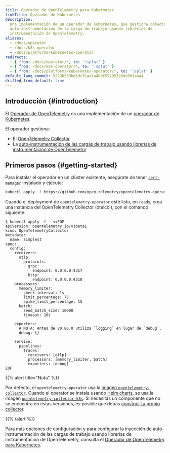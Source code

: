 ```yaml
---
title: Operador de OpenTelemetry para Kubernetes
linkTitle: Operador de Kubernetes
description:
  Una implementación de un operador de Kubernetes, que gestiona colectores y la
  auto-instrumentación de la carga de trabajo usando librerías de
  instrumentación de OpenTelemetry.
aliases:
  - /docs/operator
  - /docs/k8s-operator
  - /docs/platforms/kubernetes-operator
redirects:
  - { from: /docs/operator/*, to: ':splat' }
  - { from: /docs/k8s-operator/*, to: ':splat' }
  - { from: /docs/platforms/kubernetes-operator/*, to: ':splat' }
default_lang_commit: 5273b533bd6dcf1aa1a4b8f57295320dc001a4a4
drifted_from_default: true
---
```


## Introducción {#introduction}

El
[Operador de OpenTelemetry](https://github.com/open-telemetry/opentelemetry-operator)
es una implementación de un
[operador de Kubernetes](https://kubernetes.io/docs/concepts/extend-kubernetes/operator/).

El operador gestiona:

- El
  [OpenTelemetry Collector](https://github.com/open-telemetry/opentelemetry-collector)
- La
  [auto-instrumentación de las cargas de trabajo usando librerías de instrumentación de OpenTelemetry](https://github.com/open-telemetry/opentelemetry-operator#opentelemetry-auto-instrumentation-injection)

## Primeros pasos {#getting-started}

Para instalar el operador en un clúster existente, asegúrate de tener
[`cert-manager`](https://cert-manager.io/docs/installation/) instalado y
ejecuta:

```bash
kubectl apply -f https://github.com/open-telemetry/opentelemetry-operator/releases/latest/download/opentelemetry-operator.yaml
```

Cuando el deployment de `opentelemetry-operator` esté listo, en `ready`, crea
una instancia del OpenTelemetry Collector (otelcol), con el comando siguiente:

```console
$ kubectl apply -f - <<EOF
apiVersion: opentelemetry.io/v1beta1
kind: OpenTelemetryCollector
metadata:
  name: simplest
spec:
  config:
    receivers:
      otlp:
        protocols:
          grpc:
            endpoint: 0.0.0.0:4317
          http:
            endpoint: 0.0.0.0:4318
    processors:
      memory_limiter:
        check_interval: 1s
        limit_percentage: 75
        spike_limit_percentage: 15
      batch:
        send_batch_size: 10000
        timeout: 10s

    exporters:
      # NOTA: Antes de v0.86.0 utiliza `logging` en lugar de `debug`.
      debug: {}

    service:
      pipelines:
        traces:
          receivers: [otlp]
          processors: [memory_limiter, batch]
          exporters: [debug]
EOF
```

{{% alert title="Nota" %}}

Por defecto, el `opentelemetry-operator` usa la
[imagen `opentelemetry-collector`](https://github.com/open-telemetry/opentelemetry-collector-releases/pkgs/container/opentelemetry-collector-releases%2Fopentelemetry-collector).
Cuando el operator se instala usando
[Helm charts](/docs/platforms/kubernetes/helm/), se usa la imagen
[`opentelemetry-collector-k8s`](https://github.com/open-telemetry/opentelemetry-collector-releases/pkgs/container/opentelemetry-collector-releases%2Fopentelemetry-collector-k8s).
Si necesitas un componente que no se encuentra en estas versiones, es posible
que debas [construir tu propio collector](/docs/collector/custom-collector/).

{{% /alert %}}

Para más opciones de configuración y para configurar la inyección de
auto-instrumentación de las cargas de trabajo usando librerías de
instrumentación de OpenTelemetry, consulta el
[Operador de OpenTelemetry para Kubernetes](https://github.com/open-telemetry/opentelemetry-operator/blob/main/README.md).
